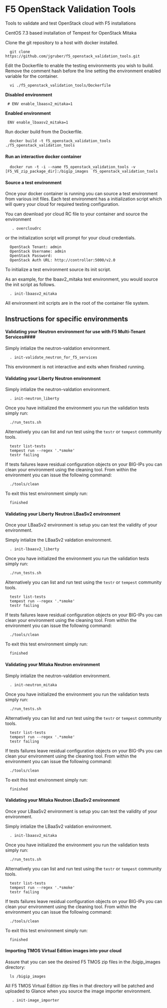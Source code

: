 # F5 OpenStack Validation Tools
Tools to validate and test OpenStack cloud with F5 installations

CentOS 7.3 based installation of Tempest for OpenStack Mitaka

Clone the git repository to a host with docker installed.

```
  git clone https://github.com/jgruber/f5_openstack_validation_tools.git
```

Edit the Dockerfile to enable the testing environments you wish to build. Remove the comment hash before the line setting the environment enabled variable for the container.

```
  vi ./f5_openstack_validation_tools/Dockerfile
```

**Disabled environment**

```
 # ENV enable_lbaasv2_mitaka=1
```

**Enabled environment**

```
 ENV enable_lbaasv2_mitaka=1
```

Run docker build from the Dockerfile.

```
  docker build -t f5_openstack_validation_tools ./f5_openstack_validation_tools
```

#### Run an interactive docker container ####

```
  docker run -t -i --name f5_openstack_validation_tools -v [F5_VE_zip_package_dir]:/bigip_images  f5_openstack_validation_tools
```

#### Source a test environment ####

Once your docker container is running you can source a test environment from various init files. Each test environment has a initialization script which will query your cloud for required testing configuration. 

You can download yor cloud RC file to your container and source the environment

```
   . overcloudrc
```
or the initialization script will prompt for your cloud credentials.

```
  OpenStack Tenant: admin
  OpenStack Username: admin
  OpenStack Password:
  OpenStack Auth URL: http://controller:5000/v2.0
```

To initialize a test environment source its init script. 

As an example, for the lbaav2_mitaka test environment, you would source the init script as follows.


```
  . init-lbaasv2_mitaka
```

All environment init scripts are in the root of the container file system.


## Instructions for specific environments 


#### Validating your Neutron environment for use with F5 Multi-Tenant Services####

Simply intialize the neutron-valdation environment.

```
  . init-validate_neutron_for_f5_services
```

This environment is not interactive and exits when finished running.


#### Validating your Liberty Neutron environment ####

Simply intialize the neutron-valdation environment.

```
  . init-neutron_liberty
```

Once you have initialized the environment you run the validation tests simply run: 

```
  ./run_tests.sh
```

Alternatively you can list and run test using the ```testr``` or ```tempest``` community tools.

```
  testr list-tests
  tempest run --regex '.*smoke'
  testr failing
```

If tests failures leave residual configuration objects on your BIG-IPs you can clean your environment using the cleaning tool. From within the environment you can issue the following command:

```
  ./tools/clean
```

To exit this test environment simply run:

```
  finished
```


#### Validating your Liberty Neutron LBaaSv2 environment ####

Once your LBaaSv2 environment is setup you can test the validity of your environment.

Simply intialize the LBaaSv2 valdation environment.

```
  . init-lbaasv2_liberty
```

Once you have initialized the environment you run the validation tests simply run: 

```
  ./run_tests.sh
```

Alternatively you can list and run test using the ```testr``` or ```tempest``` community tools.

```
  testr list-tests
  tempest run --regex '.*smoke'
  testr failing
```

If tests failures leave residual configuration objects on your BIG-IPs you can clean your environment using the cleaning tool. From within the environment you can issue the following command:

```
  ./tools/clean
```

To exit this test environment simply run:

```
  finished
```


#### Validating your Mitaka Neutron environment ####

Simply intialize the neutron-valdation environment.

```
  . init-neutron_mitaka
```

Once you have initialized the environment you run the validation tests simply run: 

```
  ./run_tests.sh
```

Alternatively you can list and run test using the ```testr``` or ```tempest``` community tools.

```
  testr list-tests
  tempest run --regex '.*smoke'
  testr failing
```

If tests failures leave residual configuration objects on your BIG-IPs you can clean your environment using the cleaning tool. From within the environment you can issue the following command:

```
  ./tools/clean
```

To exit this test environment simply run:

```
  finished
```


#### Validating your Mitaka Neutron LBaaSv2 environment ####

Once your LBaaSv2 environment is setup you can test the validity of your environment.

Simply intialize the LBaaSv2 valdation environment.

```
  . init-lbaasv2_mitaka
```

Once you have initialized the environment you run the validation tests simply run: 

```
  ./run_tests.sh
```

Alternatively you can list and run test using the ```testr``` or ```tempest``` community tools.

```
  testr list-tests
  tempest run --regex '.*smoke'
  testr failing
```

If tests failures leave residual configuration objects on your BIG-IPs you can clean your environment using the cleaning tool. From within the environment you can issue the following command:

```
  ./tools/clean
```

To exit this test environment simply run:

```
  finished
```


#### Importing TMOS Virtual Edition images into your cloud ####

Assure that you can see the desired F5 TMOS zip files in the /bigip_images directory:

```
  ls /bigip_images
```

All F5 TMOS Virtual Edition zip files in that directory will be patched and uploaded to Glance when you source the image importer environment.

```
   . init-image_importer
```


